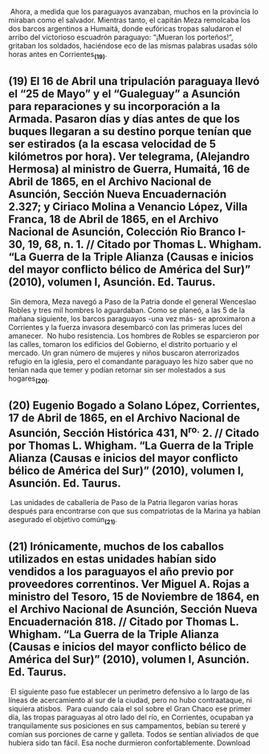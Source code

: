 ​
Ahora, a medida que los paraguayos avanzaban, muchos en la provincia lo miraban como el salvador. Mientras tanto, el capitán Meza remolcaba los dos barcos argentinos a Humaitá, donde eufóricas tropas saludaron el arribo del victorioso escuadrón paraguayo: “¡Mueran los porteños!”, gritaban los soldados, haciéndose eco de las mismas palabras usadas sólo horas antes en Corrientes<sub><strong>(19)</strong></sub>.
​
## **(19)** El 16 de Abril una tripulación paraguaya llevó el “25 de Mayo” y el “Gualeguay” a Asunción para reparaciones y su incorporación a la Armada. Pasaron días y días antes de que los buques llegaran a su destino porque tenían que ser estirados (a la escasa velocidad de 5 kilómetros por hora). Ver telegrama, (Alejandro Hermosa) al ministro de Guerra, Humaitá, 16 de Abril de 1865, en el Archivo Nacional de Asunción, Sección Nueva Encuadernación 2.327; y Ciriaco Molina a Venancio López, Villa Franca, 18 de Abril de 1865, en el Archivo Nacional de Asunción, Colección Rio Branco I-30, 19, 68, n. 1. // Citado por Thomas L. Whigham. “La Guerra de la Triple Alianza (Causas e inicios del mayor conflicto bélico de América del Sur)” (2010), volumen I, Asunción. Ed. Taurus.
​
Sin demora, Meza navegó a Paso de la Patria donde el general Wenceslao Robles y tres mil hombres lo aguardaban. Como se planeó, a las 5 de la mañana siguiente, los barcos paraguayos -una vez más- se aproximaron a Corrientes y la fuerza invasora desembarcó con las primeras luces del amanecer.
​
No hubo resistencia. Los hombres de Robles se esparcieron por las calles, tomaron los edificios del Gobierno, el distrito portuario y el mercado. Un gran número de mujeres y niños buscaron aterrorizados refugio en la iglesia, pero el comandante paraguayo les hizo saber que no tenían nada que temer y podían retornar sin ser molestados a sus hogares<sub><strong>(20)</strong></sub>.
​
## **(20)** Eugenio Bogado a Solano López, Corrientes, 17 de Abril de 1865, en el Archivo Nacional de Asunción, Sección Histórica 431, N<sup>ro.</sup> 2. // Citado por Thomas L. Whigham. “La Guerra de la Triple Alianza (Causas e inicios del mayor conflicto bélico de América del Sur)” (2010), volumen I, Asunción. Ed. Taurus.
​
Las unidades de caballería de Paso de la Patria llegaron varias horas después para encontrarse con que sus compatriotas de la Marina ya habían asegurado el objetivo común<sub><strong>(21)</strong></sub>.
​
## **(21)** Irónicamente, muchos de los caballos utilizados en estas unidades habían sido vendidos a los paraguayos el año previo por proveedores correntinos. Ver Miguel A. Rojas a ministro del Tesoro, 15 de Noviembre de 1864, en el Archivo Nacional de Asunción, Sección Nueva Encuadernación 818. // Citado por Thomas L. Whigham. “La Guerra de la Triple Alianza (Causas e inicios del mayor conflicto bélico de América del Sur)” (2010), volumen I, Asunción. Ed. Taurus.
​
El siguiente paso fue establecer un perímetro defensivo a lo largo de las líneas de acercamiento al sur de la ciudad, pero no hubo contraataque, ni siquiera atisbos.
​
Para cuando caía el sol sobre el Gran Chaco ese primer día, las tropas paraguayas al otro lado del río, en Corrientes, ocupaban ya tranquilamente sus posiciones en sus campamentos, bebían su tereré y comían sus porciones de carne y galleta. Todos se sentían aliviados de que hubiera sido tan fácil. Esa noche durmieron confortablemente.
Download